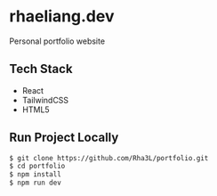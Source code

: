 # rhaeliang.dev

Personal portfolio website

## Tech Stack

- React
- TailwindCSS
- HTML5

## Run Project Locally

```bash
$ git clone https://github.com/Rha3L/portfolio.git
$ cd portfolio
$ npm install
$ npm run dev
```
